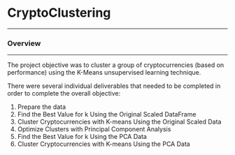 # CryptoClustering
---
### Overview
----
The project objective was to cluster a group of cryptocurrencies (based on performance) using the K-Means unsupervised learning technique.  

There were several individual deliverables that needed to be completed in order to complete the overall objective:
<ol><li> Prepare the data </li>
    <li> Find the Best Value for k Using the Original Scaled DataFrame </li>
    <li> Cluster Cryptocurrencies with K-means Using the Original Scaled Data </li>
    <li> Optimize Clusters with Principal Component Analysis </li>
    <li> Find the Best Value for k Using the PCA Data </li>
    <li> Cluster Cryptocurrencies with K-means Using the PCA Data </li>
